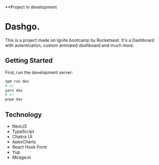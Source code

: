 **Project in development

# Dashgo.
This is a project made on Ignite bootcamp by Rocketseat. It's a Dashboard with autentication, custom animated dashboard and much more. 

## Getting Started

First, run the development server:

```bash
npm run dev
# or
yarn dev
# or
pnpm dev
```

## Technology
- NextJS
- TypeScript
- Chakra UI
- ApexCharts
- React Hook Form
- Yup
- MirageJs
